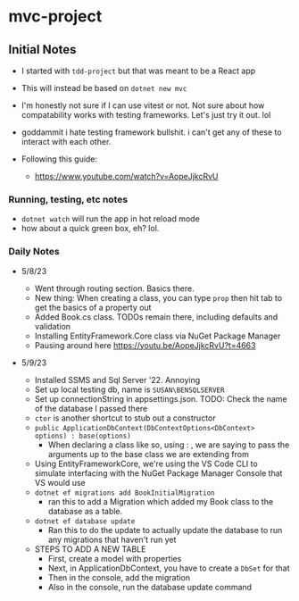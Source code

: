 # mvc-project

## Initial Notes

-  I started with `tdd-project` but that was meant to be a React app
-  This will instead be based on `dotnet new mvc`

-  I'm honestly not sure if I can use vitest or not.  Not sure about how compatability works with testing frameworks.  Let's just try it out.  lol
-  goddammit i hate testing framework bullshit.  i can't get any of these to interact with each other.

- Following this guide:
    - https://www.youtube.com/watch?v=AopeJjkcRvU

### Running, testing, etc notes
-  `dotnet watch` will run the app in hot reload mode
-  how about a quick green box, eh?  lol.


### Daily Notes

- 5/8/23
    - Went through routing section.  Basics there.
    - New thing:  When creating a class, you can type `prop` then hit tab to get the basics of a property out
    - Added Book.cs class.  TODOs remain there, including defaults and validation
    - Installing EntityFramework.Core class via NuGet Package Manager
    - Pausing around here https://youtu.be/AopeJjkcRvU?t=4663

- 5/9/23
    - Installed SSMS and Sql Server '22.  Annoying
    - Set up local testing db, name is `SUSAN\BENSQLSERVER`
    - Set up connectionString in appsettings.json.  TODO:  Check the name of the database I passed there
    - `ctor` is another shortcut to stub out a constructor
    - `public ApplicationDbContext(DbContextOptions<DbContext> options) : base(options)`
        - When declaring a class like so, using : , we are saying to pass the arguments up to the base class we are extending from
    - Using EntityFrameworkCore, we're using the VS Code CLI to simulate interfacing with the NuGet Package Manager Console that VS would use
    - `dotnet ef migrations add BookInitialMigration`
        - ran this to add a Migration which added my Book class to the database as a table.
    - `dotnet ef database update`
        - Ran this to do the update to actually update the database to run any migrations that haven't run yet
    - STEPS TO ADD A NEW TABLE
        - First, create a model with properties
        - Next, in ApplicationDbContext, you have to create a `DbSet` for that
        - Then in the console, add the migration
        - Also in the console, run the database update command